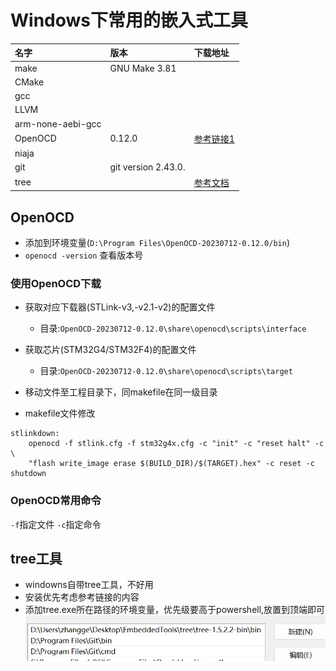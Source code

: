 # Windows下常用的嵌入式工具
|名字|版本|下载地址|
|:-|:-|:-|
|make|GNU Make 3.81|
|CMake||
|gcc||
|LLVM||
|arm-none-aebi-gcc||
|OpenOCD|0.12.0|[参考链接1](https://www.cnblogs.com/wanower/articles/17653065.html)|
|niaja||
|git|git version 2.43.0.||
|tree||[参考文档](https://www.cnblogs.com/ricolee/p/cmd-tree.html)|

## OpenOCD
- 添加到环境变量(`D:\Program Files\OpenOCD-20230712-0.12.0/bin`)
- `openocd -version` 查看版本号
### 使用OpenOCD下载
- 获取对应下载器(STLink-v3,-v2.1-v2)的配置文件
    - 目录:`OpenOCD-20230712-0.12.0\share\openocd\scripts\interface`
- 获取芯片(STM32G4/STM32F4)的配置文件
    - 目录:`OpenOCD-20230712-0.12.0\share\openocd\scripts\target`
- 移动文件至工程目录下，同makefile在同一级目录

- makefile文件修改
```
stlinkdown:
	openocd -f stlink.cfg -f stm32g4x.cfg -c "init" -c "reset halt" -c \
	"flash write_image erase $(BUILD_DIR)/$(TARGET).hex" -c reset -c shutdown
```
### OpenOCD常用命令
`-f`指定文件
`-c`指定命令

## tree工具
- windowns自带tree工具，不好用
- 安装优先考虑参考链接的内容
- 添加tree.exe所在路径的环境变量，优先级要高于powershell,放置到顶端即可
![](images/tree环境变量.png)


